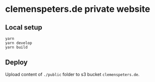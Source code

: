 # clemenspeters.de private website

## Local setup

```shell
yarn
yarn develop
yarn build
```

## Deploy

Upload content of `./public` folder to s3 bucket `clemenspeters.de`.
